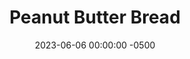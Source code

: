 ---
layout: post
title:  "Peanut Butter Bread"
date:   2023-06-06 00:00:00 -0500
categories:
- Recipes
- Breakfast
permalink: /recipes/pb-bread
image: /assets/Food/Breakfast/PB Bread/pb-bread-cover.jpg
ing: pbbread-ing
facts: pbbread-facts
Prep: 10
Rest: 
Cook: 60
Source1: https://www.youtube.com/watch?v=z4i5w_ngyL8
Source2:
whisk: https://s.samsungfood.com/1wCSw 
tags: 
- peanut butter
- bread
- whole wheat
- honey
- jam
- bake
Description: This Peanut Butter Bread is inspired by the 1932 Great Depression Peanut Butter Bread. It's full of peanut butter flavor, without being too sweet. It's perfect for breakfast, and goes well with some yogurt, peanut butter, or jam on top of it. I cut down the sugar and replaced it with honey, as well as swapped to whole wheat flour. I'm sure you'll enjoy this healthier quick bread.
Instructions: 
- In a large bowl, combine together the flour, salt, and baking powder with a whisk<br><br>

- Add in the peanut butter and honey, and combine with your fingers. It should have the consistency of wet sand<br><br>

- Finally, using a spatula, mix in the milk
- <br><br><center><img src="/assets/Food/Breakfast/PB Bread/pb-bread-3.jpg" alt="" class="instruction-image"></center><br>

- Add to a greased loaf pan, and score down the center with a butter knife or your spatula<br><br>

- Bake at 325F for about an hour. A toothpick should come out clean. Allow to cool before turning onto a cooling rack.  Only slice when fully cooled<br><br>
---